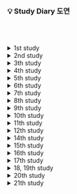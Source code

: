 ### 💡 Study Diary 도연

<br/><br/>

<details>
  <summary>1st study</summary>
  📅기간 : 2021-07-26 ~ 2021-07-30   
     
  🌱목표
  * kotlin 기본 공부
  * 단계별 문제 풀이 20단계까지 1문제씩풀기
  
  
  |날짜|문제|
  |:--:|:---|
  |**07/26(월)** | 1단계([10869](https://www.acmicpc.net/problem/10869)), 2단계([2884](https://www.acmicpc.net/problem/2884)), 3단계([2439](https://www.acmicpc.net/problem/2439))|
  |**07/27(화)** | 4단계([1110](https://www.acmicpc.net/problem/1110)), 5단계([4344](https://www.acmicpc.net/problem/4344))|
  |**07/28(수)** |6단계([4673](https://www.acmicpc.net/problem/4673)), 7단계([1157](https://www.acmicpc.net/problem/1157)), 8단계([2839](https://www.acmicpc.net/problem/2839))|
  |[**07/29(목)**](#0729목) |9단계([11653](https://www.acmicpc.net/problem/11653)), 10단계([11729](https://www.acmicpc.net/problem/11729)), 11단계([7568](https://www.acmicpc.net/problem/7568)), 12단계([2750](https://www.acmicpc.net/problem/2750)), 18단계([10773](https://www.acmicpc.net/problem/10773)), 15단계([1003](https://www.acmicpc.net/problem/1003)), 16단계([11047](https://www.acmicpc.net/problem/11047))|
  |[**07/30(금)**](#0730금) ||
  
  *   *   *

  #### 07/29(목)

  11 단계 Brute-Force : 문제를 이해하고 정의하는 것을 우선할 것.   
  12 단계 정렬&nbsp;&nbsp;&nbsp;&nbsp;&nbsp;&nbsp;&nbsp;&nbsp;&nbsp;&nbsp;&nbsp;&nbsp;: 카운팅 정렬의 실패   
  17 단계 DP&nbsp;&nbsp;&nbsp;&nbsp;&nbsp;&nbsp;&nbsp;&nbsp;&nbsp;&nbsp;&nbsp;&nbsp;&nbsp;&nbsp;&nbsp;: 상향식으로 풀이, 하향식은 아직 어려움

  *   *   *

  #### 07/30(금)

  2750 수 정렬하기 : 삽입정렬 잘못 풀음, 다시 풀어야 한다.
</details>

<details>
  <summary>2nd study</summary>
  📅기간 : 2021-08-02 ~ 2021-08-06   

  🌱목표
  * Kotlin으로 기본 자료구조 구현

  📃숙제
  |문제|문제유형|
  |:--:|:------|
  |[네트워크](https://programmers.co.kr/learn/courses/30/lessons/43162)|DFS/BFS|
  |[순위검색](https://programmers.co.kr/learn/courses/30/lessons/72412)||
  |[문자열 압축](https://programmers.co.kr/learn/courses/30/lessons/60057)||
  
   *   *   *
  
  네트워크 빼고 풀지 못함.

</details>


<details>
  <summary>3th study</summary>
  📅기간 : 2021-08-09 ~ 2021-08-13   
  
  🌱목표
  * Kotlin으로 기본 자료구조 구현
  * kotlin의 다양한 함수 공부

  📃숙제
  |문제|문제유형|
  |:--:|:-------|
  |[토마토](https://www.acmicpc.net/problem/7576)|BFS|
  |[유기농 배추](https://www.acmicpc.net/problem/1012)|DFS/BFS|
  |[보물섬](https://www.acmicpc.net/problem/2589)|BFS|

  <br />

  |날짜|문제|
  |:--:|:---|
  |**08/09(월)**| X |
  |[**08/10(화)**](#0810화)|BOJ_7576_토마토|
  |**08/11(수)**| X |
  |[**08/12(목)**](#0812목)|BOJ_1012_유기농배추, BOJ_2589_보물섬|
  |[**08/13(금)**]()||
  
   *   *   *
  
  ### 08/10(화)
  kotlin for문 범위의 다양한 표현
  ```kotlin
  fun forLoop(){
      println("[for] 반복문")
      val items = listOf("apple", "banana", "kiwi")

      // A
      for(item in items) {
          println(item)
      }
      // B
      for(index in 0..(items.size-1)) {
          println("이건 item at $index is ${items[index]}")
      }
      // C
      for(index in 0 until items.size) {
          println("이건 item at $index is ${items[index]}")
      }
      // D
      for(index in items.indices) { //indices -> 0..2
          println("item at $index is ${items[index]}")
      }
  }
  ```

   *   *   *

  ### 08/12(목)
  <br />
  chunked   

  ```kotlin
  s:String.chunked(size:Int)    // return List<String>
  ```
  size는 자를 크기이다.
  ex. size가 2 이면, 2문자씩 문자열을 자르겠다는 의미
  <br />
  Pair   

  ```kotlin
  Pair<T, T> = Pair(value: T, value: T)
  ```
  bfs에서 Pair는 매우 유용

  나의 문제점 : BFS나 DFS의 변수나 범위에서 실수가 잦다.
</details>

<details>
  <summary>4th study</summary>
  📅기간 : 2021-08-16 ~ 2021-08-20   
  
  🌱목표
  * Kotlin으로 기본 자료구조 구현
  * kotlin의 다양한 함수 공부

  📃숙제
  |문제|
  |:--:|
  |[괄호제거](https://www.acmicpc.net/problem/2800)|
  |[최대 힙](https://www.acmicpc.net/problem/11279)|
  |[트리](https://www.acmicpc.net/problem/4256)|
  
   *   *   *
  
  4주차는 한문제도 풀지 못함.
</details>

<details>
  <summary>5th study</summary>
  📅기간 : 2021-08-23 ~ 2021-08-27   
  
  🌱목표
  * Kotlin으로 기본 자료구조 구현
  * kotlin의 다양한 함수 공부
  * kotlin의 기본구조 공부

  📃숙제
  |문제|유형|
  |:--:|:---|
  |[폰_호석만](https://www.acmicpc.net/problem/21275)|수학|
  |[최소 회의실 개수](https://www.acmicpc.net/problem/19598)|그리디|
  |[징검다리 건너기](https://www.acmicpc.net/problem/21317)|DP|

  <br />
  
  |날짜|문제|
  |:--:|:---|
  |**08/23(월)**|X|
  |[**08/24(화)**](#0824화)|폰_호석만|
  |[**08/25(수)**](#0825수)|오답고침|
  |[**08/26(목)**]()||
  |[**08/27(금)**]()||

   *   *   *

  ### 08/24(화)
  폰_호석만 부분 성공 : 22/24   
  부루트 포스 등 알고리즘에 의존하지 않는 문제들을 푸는 것에 익숙해질 필요가 있다.

  ### 08/25(수)
  폰_호석만 성공 : 24/24   
  실패 원인 : for문에서 until을 사용하고 전체크기-1을 해주는 실수를 함.

</details>

<details>
  <summary>6th study</summary>
  📅기간 : 2021-08-30 ~ 2021-09-03   

  🌱목표
  * Kotlin으로 기본 자료구조 구현
  * kotlin의 다양한 함수 공부

  📃숙제
  |문제|문제 유형|
  |:--:|:-------|
  |[상어 초등학교](https://www.acmicpc.net/problem/21608)|시뮬레이션, 구현|
  |[겹치는 건 싫어](https://www.acmicpc.net/problem/20922)|투 포인터|
  |[가장 큰 정사각형](https://www.acmicpc.net/problem/1915)|DP|
</details>

<details>
<summary>7th study</summary>
📅기간 : 2021-09-06 ~ 2021-09-11   

  🌱목표
  * Kotlin으로 기본 자료구조 구현
  * kotlin의 다양한 함수 공부

📃숙제
  |문제|문제 유형|해결|
  |:----:|:----------|:----:|
  |[](https://www.acmicpc.net/problem/)|  |X|
  |[](https://www.acmicpc.net/problem/)|  |X|
  |[](https://www.acmicpc.net/problem/)|  |X|
</details>

<details>
<summary>8th study</summary>
📅기간 : 2021-09-13 ~ 2021-09-17

  🌱목표
  * Kotlin으로 기본 자료구조 구현
  * kotlin의 다양한 함수 공부

📃숙제
  |문제|문제 유형|해결|
  |:----:|:----------|:----:|
  |[구간 나누기 2](https://www.acmicpc.net/problem/13397)|이분 탐색|O|
  |[스도쿠](https://www.acmicpc.net/problem/2580)|백트래킹|O|
  |[같은 수로 만들기](https://www.acmicpc.net/problem/2374)|분할 정복|X|
</details>

<details>
<summary>9th study</summary>
📅기간 : 2021-09-20 ~ 2021-09- 24

  🌱목표
  * Kotlin으로 기본 자료구조 구현
  * kotlin의 다양한 함수 공부

📃숙제
  |문제|문제 유형|해결|
  |:----:|:----------|:----:|
  |[부분 문자열](https://www.acmicpc.net/problem/16916)|문자열, kmp|X|
  |[후위 표기식](https://www.acmicpc.net/problem/1918)|스택|O|
  |[이중 우선순위 큐](https://www.acmicpc.net/problem/7662)|큐, 맵|O|
</details>

<details>
<summary>10th study</summary>
📅기간 : 2021-09-27 ~ 2021-09- 30

  🌱목표
  * Kotlin으로 기본 자료구조 구현
  * kotlin의 다양한 함수 공부

📃숙제
  |문제|문제 유형|해결|
  |:----:|:----------|:----:|
  |[트리의 순회](https://www.acmicpc.net/problem/2263)|트리|O|
  |[소수 & 팰린드롬](https://www.acmicpc.net/problem/1747)|수학|O|
</details>

<details>
<summary>11th study</summary>
📅기간 : 2021-09-30 ~ 2021-10- 07

  🌱목표
  * Kotlin으로 기본 자료구조 구현
  * kotlin의 다양한 함수 공부

📃숙제
  |문제|문제 유형|해결|
  |:----:|:----------|:----:|
  |[징검다리 건너기](https://www.acmicpc.net/problem/21317)|DP|O|
  |[카드 정렬하기](https://www.acmicpc.net/problem/1715)|그리드, 우선순위큐|O|
  |[팰린드롬?](https://www.acmicpc.net/problem/10942)|DP|O|
</details>

<details>
<summary>12th study</summary>
📅기간 : 2021-10-09 ~ 2021-10- 15

  🌱목표
  * Kotlin으로 기본 자료구조 구현
  * kotlin의 다양한 함수 공부

📃숙제
  |문제|문제 유형|해결|
  |:----:|:----------|:----:|
  |[부분합](https://www.acmicpc.net/problem/1806)|투포인터|O|
  |[모양 만들기](https://www.acmicpc.net/problem/16932)|그래프 탐색|O|
  |[마법사 상어와 블리자드](https://www.acmicpc.net/problem/21611)|구현|X|
</details>

<details>
<summary>14th study</summary>
📅기간 : 2021-10-23 ~ 2021-10- 28

  🌱목표
  * Kotlin으로 기본 자료구조 구현
  * kotlin의 다양한 함수 공부

📃숙제
  |문제|문제 유형|해결|
  |:----:|:----------|:----:|
  |[테트로미노](https://www.acmicpc.net/problem/14500)|완전탐색|X|
  |[미세먼지 안녕!](https://www.acmicpc.net/problem/17144)|시뮬레이션|X|
  |[휴게소 세우기](https://www.acmicpc.net/problem/1477)|이분탐색|X|
</details>

<details>
<summary>15th study</summary>
📅기간 : 2021-10-29 ~ 2021-11- 04

  🌱목표
  * Kotlin으로 기본 자료구조 구현
  * kotlin의 다양한 함수 공부

📃숙제
  |문제|문제 유형|해결|
  |:----:|:----------|:----:|
  |[색종이 붙이기](https://www.acmicpc.net/problem/21317)|백트래킹|O|
  |[박스 채우기](https://www.acmicpc.net/problem/1715)|분할정복|X|
  |[잠수함식별](https://www.acmicpc.net/problem/10942)|문자열|O|
</details>

<details>
<summary>16th study</summary>
📅기간 : 2021-11-05 ~ 2021-11- 11

  🌱목표
  * Kotlin으로 기본 자료구조 구현
  * kotlin의 다양한 함수 공부

📃숙제
  |문제|문제 유형|해결|
  |:----:|:----------|:----:|
  |[탑](https://www.acmicpc.net/problem/2493)|자료구조(stack)|O|
  |[N으로 만들기](https://www.acmicpc.net/problem/17255)|자료구조(재귀)|O|
  |[단절점과 단절선](https://www.acmicpc.net/problem/14675)|트리|O|
</details>

<details>
<summary>17th study</summary>
📅기간 : 2021-11-12 ~ 2021-11- 18

  🌱목표
  * Kotlin으로 기본 자료구조 구현
  * kotlin의 다양한 함수 공부

📃숙제
  |문제|문제 유형|해결|
  |:----:|:----------|:----:|
  |[순회강연](https://www.acmicpc.net/problem/2109)|그리디|X|
  |[평범한 배낭](https://www.acmicpc.net/problem/12865)|DP|X|
  |[회전 초밥](https://www.acmicpc.net/problem/15961)|투 포인터|X|
</details>

<details>
<summary>18, 19th study</summary>
📅기간 : 2021-11-19 ~ 2021-12- 02

  🌱목표
  * Kotlin으로 기본 자료구조 구현
  * kotlin의 다양한 함수 공부

📃숙제
  |문제|문제 유형|해결|
  |:----:|:----------|:----:|
  |[2048(Easy)](https://www.acmicpc.net/problem/12100)|구현|O|
  |[연구소 2](https://www.acmicpc.net/problem/17141)|그래프|O|
  |[종이 조각](https://www.acmicpc.net/problem/14391)|완탐|O|
</details>

<details>
<summary>20th study</summary>
📅기간 : 2021-12-03 ~ 2021-12- 09

  🌱목표
  * Kotlin으로 기본 자료구조 구현
  * kotlin의 다양한 함수 공부

📃숙제
  |문제|문제 유형|해결|
  |:----:|:----------|:----:|
  |[나무 재테크](https://www.acmicpc.net/problem/16235)|구현|O|
  |[놀이 공원](https://www.acmicpc.net/problem/1561)|이분탐색|O|
  |[행렬 제곱](https://www.acmicpc.net/problem/10830)|분할정복|O|
</details>

<details>
<summary>21th study</summary>
📅기간 : 2021-12-10 ~ 2021-12-16

  🌱목표
  * Kotlin으로 기본 자료구조 구현
  * kotlin의 다양한 함수 공부

📃숙제
  |문제|문제 유형|해결|
  |:----:|:----------|:----:|
  |[개미굴](https://www.acmicpc.net/problem/14725)|문자열|O|
  |[특정한 최단 경로](https://www.acmicpc.net/problem/1504)|최단거리|O|
  |[무한 수열](https://www.acmicpc.net/problem/1351)|자료구조|O|
</details>